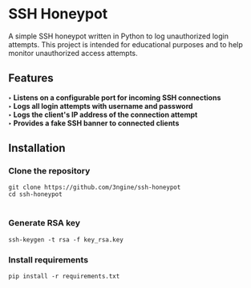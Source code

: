# SSH Honeypot
<p>A simple SSH honeypot written in Python to log unauthorized login attempts. This project is intended for educational purposes and to help monitor unauthorized access attempts.</p>

<h2>Features</h2>
   <strong>‣ Listens on a configurable port for incoming SSH connections</strong><br>
   <strong>‣ Logs all login attempts with username and password</strong><br>
   <strong>‣ Logs the client's IP address of the connection attempt</strong><br>
   <strong>‣ Provides a fake SSH banner to connected clients</strong>
<h2>Installation</h2>
<h3>Clone the repository</h3>
<code>git clone https://github.com/3ngine/ssh-honeypot</code><br>
<code>cd ssh-honeypot</code><br><br>
<h3>Generate RSA key</h3>
<code>ssh-keygen -t rsa -f key_rsa.key</code>
<h3>Install requirements</h3>
<code>pip install -r requirements.txt</code>
